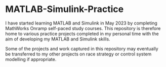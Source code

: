 # MATLAB-Simulink-Practice

I have started learning MATLAB and Simulink in May 2023 by completing MathWorks Onramp self-paced study courses. This repository is therefore home to various practice projects completed in my personal time with the aim of developing my MATLAB and Simulink skills.

Some of the projects and work captured in this repository may eventually be transferred to my other projects on race strategy or control system modelling if appropriate.
